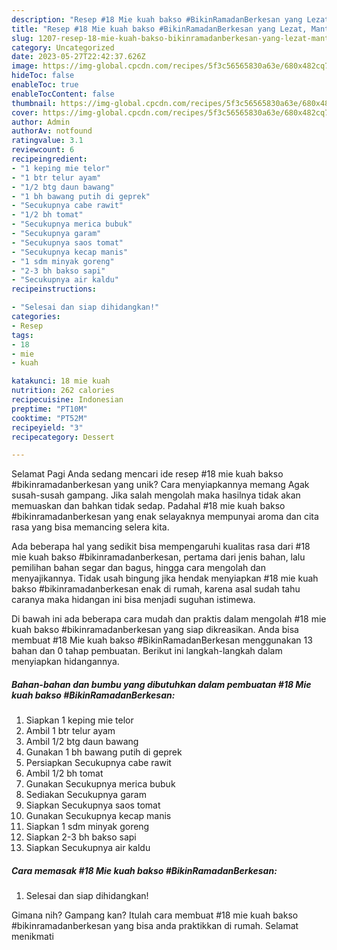 ```yaml
---
description: "Resep #18 Mie kuah bakso #BikinRamadanBerkesan yang Lezat, Mantap"
title: "Resep #18 Mie kuah bakso #BikinRamadanBerkesan yang Lezat, Mantap"
slug: 1207-resep-18-mie-kuah-bakso-bikinramadanberkesan-yang-lezat-mantap
category: Uncategorized
date: 2023-05-27T22:42:37.626Z
image: https://img-global.cpcdn.com/recipes/5f3c56565830a63e/680x482cq70/18-mie-kuah-bakso-bikinramadanberkesan-foto-resep-utama.jpg
hideToc: false
enableToc: true
enableTocContent: false
thumbnail: https://img-global.cpcdn.com/recipes/5f3c56565830a63e/680x482cq70/18-mie-kuah-bakso-bikinramadanberkesan-foto-resep-utama.jpg
cover: https://img-global.cpcdn.com/recipes/5f3c56565830a63e/680x482cq70/18-mie-kuah-bakso-bikinramadanberkesan-foto-resep-utama.jpg
author: Admin
authorAv: notfound
ratingvalue: 3.1
reviewcount: 6
recipeingredient:
- "1 keping mie telor"
- "1 btr telur ayam"
- "1/2 btg daun bawang"
- "1 bh bawang putih di geprek"
- "Secukupnya cabe rawit"
- "1/2 bh tomat"
- "Secukupnya merica bubuk"
- "Secukupnya garam"
- "Secukupnya saos tomat"
- "Secukupnya kecap manis"
- "1 sdm minyak goreng"
- "2-3 bh bakso sapi"
- "Secukupnya air kaldu"
recipeinstructions:

- "Selesai dan siap dihidangkan!"
categories:
- Resep
tags:
- 18
- mie
- kuah

katakunci: 18 mie kuah 
nutrition: 262 calories
recipecuisine: Indonesian
preptime: "PT10M"
cooktime: "PT52M"
recipeyield: "3"
recipecategory: Dessert

---
```



Selamat Pagi Anda sedang mencari ide resep #18 mie kuah bakso #bikinramadanberkesan yang unik? Cara menyiapkannya memang Agak susah-susah gampang. Jika salah mengolah maka hasilnya tidak akan memuaskan dan bahkan tidak sedap. Padahal #18 mie kuah bakso #bikinramadanberkesan yang enak selayaknya mempunyai aroma dan cita rasa yang bisa memancing selera kita.


Ada beberapa hal yang sedikit bisa mempengaruhi kualitas rasa dari #18 mie kuah bakso #bikinramadanberkesan, pertama dari jenis bahan, lalu pemilihan bahan segar dan bagus, hingga cara mengolah dan menyajikannya. Tidak usah bingung jika hendak menyiapkan #18 mie kuah bakso #bikinramadanberkesan enak di rumah, karena asal sudah tahu caranya maka hidangan ini bisa menjadi suguhan istimewa.




Di bawah ini ada beberapa cara mudah dan praktis dalam mengolah #18 mie kuah bakso #bikinramadanberkesan yang siap dikreasikan. Anda bisa membuat #18 Mie kuah bakso #BikinRamadanBerkesan menggunakan 13 bahan dan 0 tahap pembuatan. Berikut ini langkah-langkah dalam menyiapkan hidangannya.

<!--inarticleads1-->

##### Bahan-bahan dan bumbu yang dibutuhkan dalam pembuatan #18 Mie kuah bakso #BikinRamadanBerkesan:

1. Siapkan 1 keping mie telor
1. Ambil 1 btr telur ayam
1. Ambil 1/2 btg daun bawang
1. Gunakan 1 bh bawang putih di geprek
1. Persiapkan Secukupnya cabe rawit
1. Ambil 1/2 bh tomat
1. Gunakan Secukupnya merica bubuk
1. Sediakan Secukupnya garam
1. Siapkan Secukupnya saos tomat
1. Gunakan Secukupnya kecap manis
1. Siapkan 1 sdm minyak goreng
1. Siapkan 2-3 bh bakso sapi
1. Siapkan Secukupnya air kaldu




<!--inarticleads2-->

##### Cara memasak #18 Mie kuah bakso #BikinRamadanBerkesan:


1. Selesai dan siap dihidangkan!



Gimana nih? Gampang kan? Itulah cara membuat #18 mie kuah bakso #bikinramadanberkesan yang bisa anda praktikkan di rumah. Selamat menikmati
